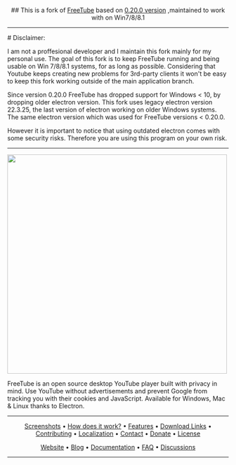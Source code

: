 <p align="center">
## This is a fork of <a href="https://github.com/FreeTubeApp/FreeTube">FreeTube</a> based on <a href="https://github.com/FreeTubeApp/FreeTube/releases/tag/v0.20.0-beta">0.20.0 version</a> ,maintained to work with on Win7/8/8.1
<hr>
# Disclaimer:

I am not a proffesional developer and I maintain this fork mainly for my personal use. The goal of this fork is to keep FreeTube running and being usable on Win 7/8/8.1 systems, for as long as possible. Considering that Youtube keeps creating new problems for 3rd-party clients it won't be easy to keep this fork working outside of the main application branch.

Since version 0.20.0 FreeTube has dropped support for Windows < 10, by dropping older electron version. 
This fork uses legacy electron version 22.3.25, the last version of electron working  on older Windows systems. The same electron version which was used for FreeTube versions < 0.20.0. 

However it is important to notice that using outdated electron comes with some security risks.
Therefore you are using this program on your own risk.

<hr>
 <a href="https://github.com/FreeTubeApp/FreeTube"><img alt="" src="https://docs.freetubeapp.io/images/logoColor.png" width=500 align="center">
</a>
</p>

FreeTube is an open source desktop YouTube player built with privacy in mind.
Use YouTube without advertisements and prevent Google from tracking you with their cookies and JavaScript.
Available for Windows, Mac & Linux thanks to Electron.


<hr>
<p align="center"><a href="#screenshots">Screenshots</a> &bull; <a href="#how-does-it-work">How does it work?</a> &bull; <a href="#features">Features</a> &bull; <a href="#download-links">Download Links</a> &bull; <a href="#contributing">Contributing</a> &bull; <a href="#localization">Localization</a> &bull; <a href="#contact">Contact</a> &bull; <a href="#donate">Donate</a> &bull; <a href="#license">License</a></p>
<p align="center"><a href="https://freetubeapp.io/">Website</a> &bull; <a href="https://blog.freetubeapp.io/">Blog</a> &bull; <a href="https://docs.freetubeapp.io/">Documentation</a> &bull; <a href="https://docs.freetubeapp.io/faq/">FAQ</a> &bull; <a href="https://github.com/FreeTubeApp/FreeTube/discussions">Discussions</a></p>
<hr>


